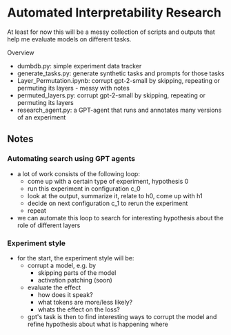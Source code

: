 # Automated Interpretability Research

At least for now this will be a messy collection of scripts and outputs that help me evaluate models on different tasks.

Overview

- dumbdb.py: simple experiment data tracker
- generate_tasks.py: generate synthetic tasks and prompts for those tasks
- Layer_Permutation.ipynb: corrupt gpt-2-small by skipping, repeating or permuting its layers - messy with notes
- permuted_layers.py: corrupt gpt-2-small by skipping, repeating or permuting its layers
- research_agent.py: a GPT-agent that runs and annotates many versions of an experiment


## Notes

### Automating search using GPT agents

- a lot of work consists of the following loop:
  - come up with a certain type of experiment, hypothesis 0
  - run this experiment in configuration c_0
  - look at the output, summarize it, relate to h0, come up with h1
  - decide on next configuration c_1 to rerun the experiment
  - repeat
- we can automate this loop to search for interesting hypothesis about the role of different layers

### Experiment style

- for the start, the experiment style will be:
  - corrupt a model, e.g. by 
    - skipping parts of the model
    - activation patching (soon)
  - evaluate the effect
    - how does it speak?
    - what tokens are more/less likely?
    - whats the effect on the loss?
  - gpt's task is then to find interesting ways to corrupt the model and refine hypothesis about what is happening where
